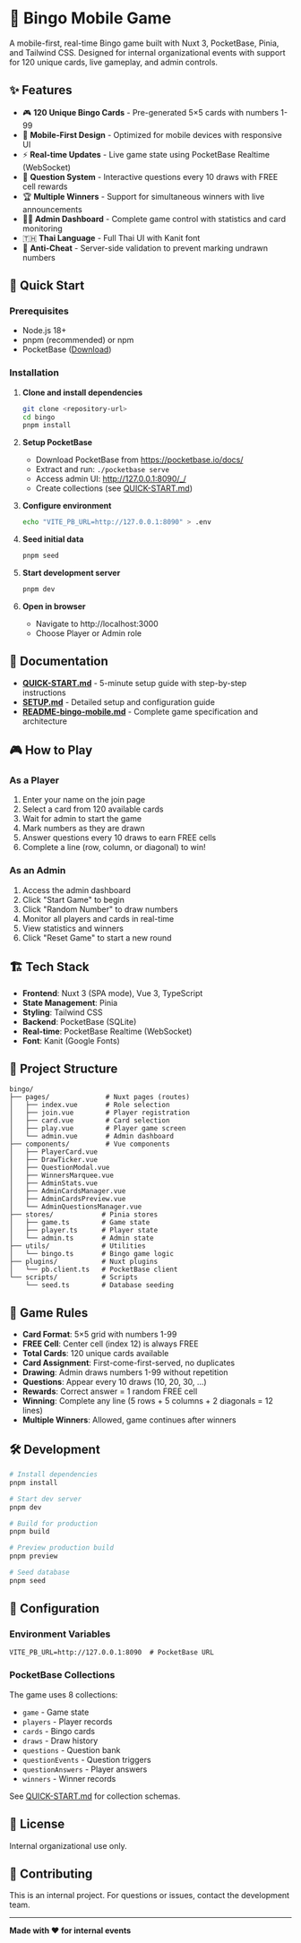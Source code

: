 # 🎯 Bingo Mobile Game

A mobile-first, real-time Bingo game built with Nuxt 3, PocketBase, Pinia, and Tailwind CSS. Designed for internal organizational events with support for 120 unique cards, live gameplay, and admin controls.

## ✨ Features

- 🎮 **120 Unique Bingo Cards** - Pre-generated 5×5 cards with numbers 1-99
- 📱 **Mobile-First Design** - Optimized for mobile devices with responsive UI
- ⚡ **Real-time Updates** - Live game state using PocketBase Realtime (WebSocket)
- 🎯 **Question System** - Interactive questions every 10 draws with FREE cell rewards
- 🏆 **Multiple Winners** - Support for simultaneous winners with live announcements
- 👨‍💼 **Admin Dashboard** - Complete game control with statistics and card monitoring
- 🇹🇭 **Thai Language** - Full Thai UI with Kanit font
- 🔄 **Anti-Cheat** - Server-side validation to prevent marking undrawn numbers

## 🚀 Quick Start

### Prerequisites
- Node.js 18+
- pnpm (recommended) or npm
- PocketBase ([Download](https://pocketbase.io/docs/))

### Installation

1. **Clone and install dependencies**
   ```bash
   git clone <repository-url>
   cd bingo
   pnpm install
   ```

2. **Setup PocketBase**
   - Download PocketBase from https://pocketbase.io/docs/
   - Extract and run: `./pocketbase serve`
   - Access admin UI: http://127.0.0.1:8090/_/
   - Create collections (see [QUICK-START.md](./QUICK-START.md))

3. **Configure environment**
   ```bash
   echo "VITE_PB_URL=http://127.0.0.1:8090" > .env
   ```

4. **Seed initial data**
   ```bash
   pnpm seed
   ```

5. **Start development server**
   ```bash
   pnpm dev
   ```

6. **Open in browser**
   - Navigate to http://localhost:3000
   - Choose Player or Admin role

## 📖 Documentation

- **[QUICK-START.md](./QUICK-START.md)** - 5-minute setup guide with step-by-step instructions
- **[SETUP.md](./SETUP.md)** - Detailed setup and configuration guide
- **[README-bingo-mobile.md](./README-bingo-mobile.md)** - Complete game specification and architecture

## 🎮 How to Play

### As a Player
1. Enter your name on the join page
2. Select a card from 120 available cards
3. Wait for admin to start the game
4. Mark numbers as they are drawn
5. Answer questions every 10 draws to earn FREE cells
6. Complete a line (row, column, or diagonal) to win!

### As an Admin
1. Access the admin dashboard
2. Click "Start Game" to begin
3. Click "Random Number" to draw numbers
4. Monitor all players and cards in real-time
5. View statistics and winners
6. Click "Reset Game" to start a new round

## 🏗️ Tech Stack

- **Frontend**: Nuxt 3 (SPA mode), Vue 3, TypeScript
- **State Management**: Pinia
- **Styling**: Tailwind CSS
- **Backend**: PocketBase (SQLite)
- **Real-time**: PocketBase Realtime (WebSocket)
- **Font**: Kanit (Google Fonts)

## 📁 Project Structure

```
bingo/
├── pages/              # Nuxt pages (routes)
│   ├── index.vue       # Role selection
│   ├── join.vue        # Player registration
│   ├── card.vue        # Card selection
│   ├── play.vue        # Player game screen
│   └── admin.vue       # Admin dashboard
├── components/         # Vue components
│   ├── PlayerCard.vue
│   ├── DrawTicker.vue
│   ├── QuestionModal.vue
│   ├── WinnersMarquee.vue
│   ├── AdminStats.vue
│   ├── AdminCardsManager.vue
│   ├── AdminCardsPreview.vue
│   └── AdminQuestionsManager.vue
├── stores/            # Pinia stores
│   ├── game.ts        # Game state
│   ├── player.ts      # Player state
│   └── admin.ts       # Admin state
├── utils/             # Utilities
│   └── bingo.ts       # Bingo game logic
├── plugins/           # Nuxt plugins
│   └── pb.client.ts   # PocketBase client
└── scripts/           # Scripts
    └── seed.ts        # Database seeding
```

## 🎯 Game Rules

- **Card Format**: 5×5 grid with numbers 1-99
- **FREE Cell**: Center cell (index 12) is always FREE
- **Total Cards**: 120 unique cards available
- **Card Assignment**: First-come-first-served, no duplicates
- **Drawing**: Admin draws numbers 1-99 without repetition
- **Questions**: Appear every 10 draws (10, 20, 30, ...)
- **Rewards**: Correct answer = 1 random FREE cell
- **Winning**: Complete any line (5 rows + 5 columns + 2 diagonals = 12 lines)
- **Multiple Winners**: Allowed, game continues after winners

## 🛠️ Development

```bash
# Install dependencies
pnpm install

# Start dev server
pnpm dev

# Build for production
pnpm build

# Preview production build
pnpm preview

# Seed database
pnpm seed
```

## 🔧 Configuration

### Environment Variables
```env
VITE_PB_URL=http://127.0.0.1:8090  # PocketBase URL
```

### PocketBase Collections
The game uses 8 collections:
- `game` - Game state
- `players` - Player records
- `cards` - Bingo cards
- `draws` - Draw history
- `questions` - Question bank
- `questionEvents` - Question triggers
- `questionAnswers` - Player answers
- `winners` - Winner records

See [QUICK-START.md](./QUICK-START.md) for collection schemas.

## 📝 License

Internal organizational use only.

## 🤝 Contributing

This is an internal project. For questions or issues, contact the development team.

---

**Made with ❤️ for internal events**
